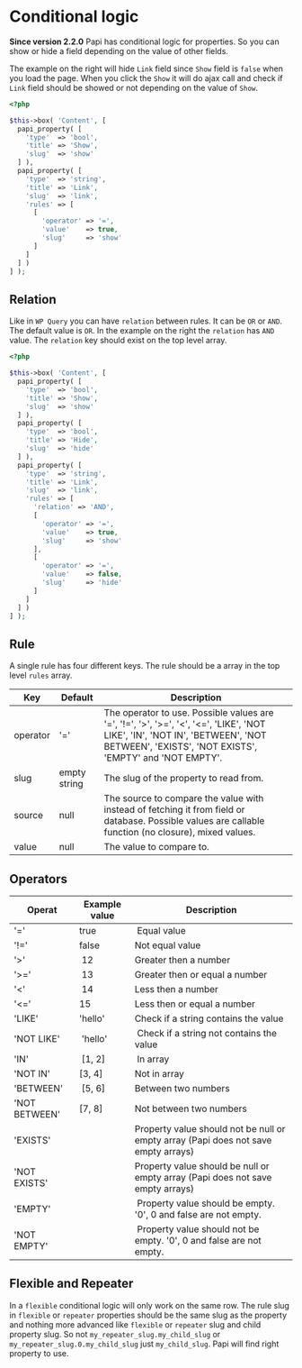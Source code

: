 # Conditional logic

**Since version 2.2.0** Papi has conditional logic for properties. So you can show or hide a field depending on the value of other fields.

The example on the right will hide `Link` field since `Show` field is `false` when you load the page. When you click the `Show` it will do ajax call and check if `Link` field should be showed or not depending on the value of `Show`.

```php
<?php

$this->box( 'Content', [
  papi_property( [
    'type'  => 'bool',
    'title' => 'Show',
    'slug'  => 'show'
  ] ),
  papi_property( [
    'type'  => 'string',
    'title' => 'Link',
    'slug'  => 'link',
    'rules' => [
      [
        'operator' => '=',
        'value'    => true,
        'slug'     => 'show'
      ]
    ]
  ] )
] );
```

## Relation

Like in `WP Query` you can have `relation` between rules. It can be `OR` or `AND`. The default value is `OR`. In the example on the right the `relation` has `AND` value. The `relation` key should exist on the top level array.

```php
<?php

$this->box( 'Content', [
  papi_property( [
    'type'  => 'bool',
    'title' => 'Show',
    'slug'  => 'show'
  ] ),
  papi_property( [
    'type'  => 'bool',
    'title' => 'Hide',
    'slug'  => 'hide'
  ] ),
  papi_property( [
    'type'  => 'string',
    'title' => 'Link',
    'slug'  => 'link',
    'rules' => [
      'relation' => 'AND',
      [
        'operator' => '=',
        'value'    => true,
        'slug'     => 'show'
      ],
      [
        'operator' => '=',
        'value'    => false,
        'slug'     => 'hide'  
      ]
    ]
  ] )
] );
```

## Rule

A single rule has four different keys. The rule should be a array in the top level `rules` array.

Key         | Default      | Description
------------|--------------|------------
operator    | '='          | The operator to use. Possible values are '=', '!=', '>', '>=', '<', '<=', 'LIKE', 'NOT LIKE', 'IN', 'NOT IN', 'BETWEEN', 'NOT BETWEEN', 'EXISTS', 'NOT EXISTS', 'EMPTY' and 'NOT EMPTY'.
slug        | empty string | The slug of the property to read from.
source      | null         | The source to compare the value with instead of fetching it from field or database. Possible values are callable function (no closure), mixed values.
value       | null         | The value to compare to.

## Operators

Operat        | Example value | Description
--------------|---------------|-----------------
'='           | true          | Equal value
'!='          | false         | Not equal value
'>'           | 12            | Greater then a number
'>='          | 13            | Greater then or equal a number
'<'           | 14            | Less then a number
'<='          | 15            | Less then or equal a number
'LIKE'        | 'hello'       | Check if a string contains the value
'NOT LIKE'    | 'hello'       | Check if a string not contains the value
'IN'          | [1, 2]        | In array
'NOT IN'      | [3, 4]        | Not in array
'BETWEEN'     | [5, 6]        | Between two numbers
'NOT BETWEEN' | [7, 8]        | Not between two numbers
'EXISTS'      |               | Property value should not be null or empty array (Papi does not save empty arrays)
'NOT EXISTS'  |               | Property value should be null or empty array (Papi does not save empty arrays)
'EMPTY'       |               | Property value should be empty. '0', 0 and false are not empty.
'NOT EMPTY'   |               | Property value should not be empty. '0', 0 and false are not empty.

## Flexible and Repeater

In a `flexible` conditional logic will only work on the same row. The rule slug in `flexible` or `repeater` properties should be the same slug as the property and nothing more advanced like `flexible` or `repeater` slug and child property slug. So not `my_repeater_slug.my_child_slug` or `my_repeater_slug.0.my_child_slug` just `my_child_slug`. Papi will find right property to use.

